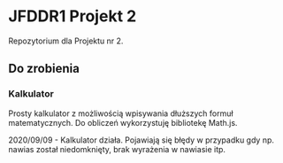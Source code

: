 # JFDDR1 Projekt 2

Repozytorium dla Projektu nr 2.

## Do zrobienia

### Kalkulator

Prosty kalkulator z możliwością wpisywania dłuższych formuł matematycznych. Do obliczeń wykorzystuję bibliotekę Math.js.

2020/09/09 - Kalkulator działa. Pojawiają się błędy w przypadku gdy np. nawias został niedomknięty, brak wyrażenia w nawiasie itp.
